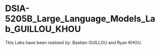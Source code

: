 # DSIA-5205B_Large_Language_Models_Lab_GUILLOU_KHOU

This Labs have been realised by: Bastien GUILLOU and Ryan KHOU.
